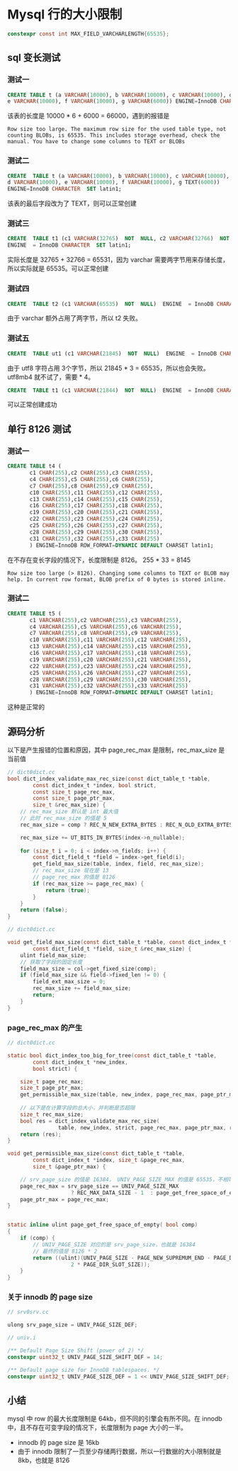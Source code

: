 # Mysql 行的大小限制

```c
constexpr const int MAX_FIELD_VARCHARLENGTH{65535};
```

## sql 变长测试

### 测试一

```sql
CREATE TABLE t (a VARCHAR(10000), b VARCHAR(10000), c VARCHAR(10000), d VARCHAR(10000),  
e VARCHAR(10000), f VARCHAR(10000), g VARCHAR(6000)) ENGINE=InnoDB CHARACTER SET latin1;
```

该表的长度是 10000 * 6 + 6000 = 66000，遇到的报错是

```
Row size too large. The maximum row size for the used table type, not counting BLOBs, is 65535. This includes storage overhead, check the manual. You have to change some columns to TEXT or BLOBs
```

### 测试二

```sql
CREATE  TABLE t (a VARCHAR(10000), b VARCHAR(10000), c VARCHAR(10000), 
d VARCHAR(10000), e VARCHAR(10000), f VARCHAR(10000), g TEXT(6000)) 
ENGINE=InnoDB CHARACTER  SET latin1; 
```

该表的最后字段改为了 TEXT，则可以正常创建

### 测试三

```sql
CREATE  TABLE t1 (c1 VARCHAR(32765)  NOT  NULL, c2 VARCHAR(32766)  NOT  NULL)  
ENGINE  = InnoDB CHARACTER  SET latin1;  
```

实际长度是 32765 + 32766 = 65531，因为 varchar 需要两字节用来存储长度，所以实际就是 65535。可以正常创建

### 测试四

```sql
CREATE  TABLE t2 (c1 VARCHAR(65535)  NOT  NULL)  ENGINE  = InnoDB CHARACTER  SET latin1; 
```

由于 varchar 额外占用了两字节，所以 t2 失败。

### 测试五

```sql
CREATE  TABLE ut1 (c1 VARCHAR(21845)  NOT  NULL)  ENGINE  = InnoDB CHARACTER  SET utf8;
```

由于 utf8 字符占用 3个字节，所以 21845 * 3 = 65535，所以也会失败。utf8mb4 就不试了，需要 * 4。

```sql
CREATE  TABLE t1 (c1 VARCHAR(21844)  NOT  NULL)  ENGINE  = InnoDB CHARACTER  SET utf8;
```

可以正常创建成功


## 单行 8126 测试

### 测试一

```sql
CREATE TABLE t4 (
       c1 CHAR(255),c2 CHAR(255),c3 CHAR(255),
       c4 CHAR(255),c5 CHAR(255),c6 CHAR(255),
       c7 CHAR(255),c8 CHAR(255),c9 CHAR(255),
       c10 CHAR(255),c11 CHAR(255),c12 CHAR(255),
       c13 CHAR(255),c14 CHAR(255),c15 CHAR(255),
       c16 CHAR(255),c17 CHAR(255),c18 CHAR(255),
       c19 CHAR(255),c20 CHAR(255),c21 CHAR(255),
       c22 CHAR(255),c23 CHAR(255),c24 CHAR(255),
       c25 CHAR(255),c26 CHAR(255),c27 CHAR(255),
       c28 CHAR(255),c29 CHAR(255),c30 CHAR(255),
       c31 CHAR(255),c32 CHAR(255),c33 CHAR(255)
       ) ENGINE=InnoDB ROW_FORMAT=DYNAMIC DEFAULT CHARSET latin1;
```

在不存在变长字段的情况下，长度限制是 8126。 255 * 33 = 8145

```
Row size too large (> 8126). Changing some columns to TEXT or BLOB may help. In current row format, BLOB prefix of 0 bytes is stored inline.
```

### 测试二

```sql
CREATE TABLE t5 (
       c1 VARCHAR(255),c2 VARCHAR(255),c3 VARCHAR(255),
       c4 VARCHAR(255),c5 VARCHAR(255),c6 VARCHAR(255),
       c7 VARCHAR(255),c8 VARCHAR(255),c9 VARCHAR(255),
       c10 VARCHAR(255),c11 VARCHAR(255),c12 VARCHAR(255),
       c13 VARCHAR(255),c14 VARCHAR(255),c15 VARCHAR(255),
       c16 VARCHAR(255),c17 VARCHAR(255),c18 VARCHAR(255),
       c19 VARCHAR(255),c20 VARCHAR(255),c21 VARCHAR(255),
       c22 VARCHAR(255),c23 VARCHAR(255),c24 VARCHAR(255),
       c25 VARCHAR(255),c26 VARCHAR(255),c27 VARCHAR(255),
       c28 VARCHAR(255),c29 VARCHAR(255),c30 VARCHAR(255),
       c31 VARCHAR(255),c32 VARCHAR(255),c33 VARCHAR(255)
       ) ENGINE=InnoDB ROW_FORMAT=DYNAMIC DEFAULT CHARSET latin1;
```

这种是正常的

## 源码分析

以下是产生报错的位置和原因，其中 page_rec_max 是限制，rec_max_size 是当前值
```c
// dict0dict.cc
bool dict_index_validate_max_rec_size(const dict_table_t *table,  
		const dict_index_t *index, bool strict,  
		const size_t page_rec_max,  
		const size_t page_ptr_max,  
		size_t &rec_max_size) {
	// rec_max_size 默认是 int 最大值
	// 此时 rec_max_size 的值是 5
	rec_max_size = comp ? REC_N_NEW_EXTRA_BYTES : REC_N_OLD_EXTRA_BYTES;

	rec_max_size += UT_BITS_IN_BYTES(index->n_nullable);
	
	for (size_t i = 0; i < index->n_fields; i++) {
		const dict_field_t *field = index->get_field(i);
		get_field_max_size(table, index, field, rec_max_size);
		// rec_max_size 现在是 13 
		// page_rec_max 的值是 8126
		if (rec_max_size >= page_rec_max) {
			return (true);
		}
	}
	return (false);
}
```

```c
// dict0dict.cc

void get_field_max_size(const dict_table_t *table, const dict_index_t *index,  
		const dict_field_t *field, size_t &rec_max_size) {
	ulint field_max_size;
	// 获取了字段的固定长度
	field_max_size = col->get_fixed_size(comp);	
	if (field_max_size && field->fixed_len != 0) {
		field_ext_max_size = 0;
		rec_max_size += field_max_size;
		return;
	}
}
```

### page_rec_max 的产生

```c
// dict0dict.cc

static bool dict_index_too_big_for_tree(const dict_table_t *table,  
		const dict_index_t *new_index,  
		bool strict) {

	size_t page_rec_max;
	size_t page_ptr_max;
	get_permissible_max_size(table, new_index, page_rec_max, page_ptr_max);
	
	// 以下是在计算字段的总大小，并判断是否超限
	size_t rec_max_size;  
	bool res = dict_index_validate_max_rec_size(  
				table, new_index, strict, page_rec_max, page_ptr_max, rec_max_size);
	return (res);
}
```

```c
void get_permissible_max_size(const dict_table_t *table,  
		const dict_index_t *index, size_t &page_rec_max,  
		size_t &page_ptr_max) {

	// srv_page_size 的值是 16384， UNIV_PAGE_SIZE_MAX 的值是 65535，不相等
	page_rec_max = srv_page_size == UNIV_PAGE_SIZE_MAX  
					? REC_MAX_DATA_SIZE - 1  : page_get_free_space_of_empty(comp) / 2;  
	page_ptr_max = page_rec_max;
}
```

```c

static inline ulint page_get_free_space_of_empty( bool comp)
{
	if (comp) {
		// UNIV_PAGE_SIZE 对应的是 srv_page_size，也就是 16384
		// 最终的值是 8126 * 2
		return ((ulint)(UNIV_PAGE_SIZE - PAGE_NEW_SUPREMUM_END - PAGE_DIR -  
					2 * PAGE_DIR_SLOT_SIZE));
	}
}
```

### 关于 innodb 的 page size

```c
// srv0srv.cc

ulong srv_page_size = UNIV_PAGE_SIZE_DEF;
```

```c
// univ.i

/** Default Page Size Shift (power of 2) */  
constexpr uint32_t UNIV_PAGE_SIZE_SHIFT_DEF = 14;

/** Default page size for InnoDB tablespaces. */  
constexpr uint32_t UNIV_PAGE_SIZE_DEF = 1 << UNIV_PAGE_SIZE_SHIFT_DEF;
```

## 小结

mysql 中 row 的最大长度限制是 64kb，但不同的引擎会有所不同。在 innodb 中，且不存在可变字段的情况下，长度限制为 page 大小的一半。

- innodb 的 page size 是 16kb
- 由于 innodb 限制了一页至少存储两行数据，所以一行数据的大小限制就是 8kb，也就是 8126